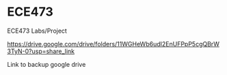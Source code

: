 # ECE473
ECE473 Labs/Project

https://drive.google.com/drive/folders/11WGHeWb6udI2EnUFPpP5cgQBrW3TyN-0?usp=share_link

Link to backup google drive
